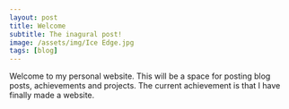 ```yaml
---
layout: post
title: Welcome
subtitle: The inagural post!
image: /assets/img/Ice Edge.jpg
tags: [blog]
---
```


Welcome to my personal website. This will be a space for posting blog posts, achievements and projects. The current achievement is that I have finally made a website.
